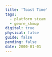 ```yaml
---
title: 'Toast Time'
tags:
  - platform_steam
  - genre_shmup
digital: true
physical: false
guide: false
pending: false
date: 2000-01-01
---
```

